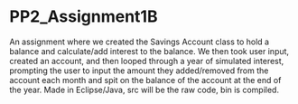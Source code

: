 # PP2_Assignment1B
An assignment where we created the Savings Account class to hold a balance and calculate/add interest to the balance. We then took user input, created an account, and then looped through a year of simulated interest, prompting the user to input the amount they added/removed from the account each month and spit on the balance of the account at the end of the year.
Made in Eclipse/Java, src will be the raw code, bin is compiled.
